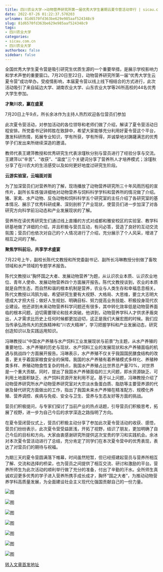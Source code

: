 ```yaml
---
title: 四川农业大学->动物营养研究所第一届优秀大学生暑期云夏令营活动举行 | sicau.com.cn
date: 2022-07-26 01:22:37.570203
urlname: 81d6570fd363be629e985aaf524348c9
slug: 81d6570fd363be629e985aaf524348c9
tags: 
- 四川农业大学
categories:
- sicau.com.cn
- 四川农业大学
authorbox: false
sidebar: false
---
```

全国优秀大学生夏令营是吸引研究生优质生源的一个重要举措，是展示学校影响力和学术声誉的重要窗口。7月20日至22日，动物营养研究所第一届“优秀大学生云夏令营”成功举办。受疫情影响，本届夏令营以线上线下相结合的方式进行，此次活动吸引了来自延边大学、湖南农业大学、山东农业大学等26所高校的44名优秀大学生参加。

**才聚川农，赢在盛夏**

7月20日上午9点，所长余冰作为主持人热烈欢迎各位营员们参加
<!--more-->
此次夏令营活动，对参加活动的各位领导和老师们做了介绍，解读了夏令营活动日程安排。所党委书记钟邦胜在致辞中，希望大家能够充分利用好夏令营这个平台，激发科研热情，拓展专业知识，学有所获，学有所得，并诚挚地对踌躇满志的优秀学子们发出来所继续深造的邀请。

教师代表王建萍教授和优秀研究生代表涂瑾秋分别与营员进行了经验分享与交流。王建萍以“辛苦”、“收获”、“温度”三个关键词分享了营养所人才培养模式；涂瑾秋分享了在川农大的生活感受以及如何更好地度过研究生阶段。

**云游实验室，云端面对面**

为了加深营员们对营养所的了解，现场播放了动物营养研究所三十年风雨历程的宣传片，副所长车炼强详细地对动物营养与饲料科学学科和营养所的情况做了介绍。猪、家禽、水产动物、反刍动物和饲料科学五个研究室的主任介绍了各研究室的基本情况、展示了优秀科研成果、深刻剖析了产业现状，使营员们进一步加深了对各研究方向科学前沿动态和产业发展现状的了解。

营养所在读优秀研究生们通过线上直播的方式对成都和雅安校区的实验室、教学科研基地做了详细的介绍，并且积极与营员互动，有问必答，营造了良好的互动交流氛围；营员们也依次对自己的个人情况进行了介绍，充分展示了个人风采，增进了相互之间的了解。  

**聚焦学科前沿，共享学术盛宴**

7月22号上午，副校长陈代文教授和所党委副书记、副所长冯琳教授分别做了畜牧领域和水产领域的专题学术报告。

陈代文教授以“胸怀国之大者、发展动物营养”为题，从认识农业本质、认识农业地位、青年人使命、发展动物营养四个方面展开报告。陈代文教授谈到，农业的本质就是自然生态，而自然和谐的根本机制是营养，农业与人类生存和幸福息息相关。陈代文教授以鸿鹄为喻，希望研究生要有大视野、大格局、大思维，要立大志明大德成大才担大任；做好人生规划、明确目标、努力提高业务技能、积极投身现代农业建设。他还讲到未来动物营养科学问题还有很多，其中转化效率低是动物营养面临的根本问题，迫切需要理论和技术突破。他讲到，动物营养学科人才供求矛盾突出，人才需求比历史上任何时候都更加迫切，这正是我们大展宏图的时候。我们应当传承弘扬伟大的民族精神和“川农大精神”，学习把握学科和产业发展动态，研究创造知识以及实践运用知识。

冯琳教授以“中国水产养殖与水产饲料工业发展现状与前景”为主题，从水产养殖的重要地位、水产养殖的历史与现状、水产饲料工业的发展现状和水产养殖面临的机遇与挑战四个方面展开报告。冯琳表示，水产养殖不仅关乎我国国民膳食结构的改善，更关乎着国家粮食安全的保障。我国的水产养殖有着养殖模式多样化、养殖种类多样、养殖动物食性复杂的特点，我国水产养殖占比世界总产量70%，对世界是一个重大贡献。同时，提出了我国水产养殖面临的三大问题，即水资源缺乏、可利用土地面积缺乏、水产饲料资源开发利用不足。基于以上问题，冯琳教授介绍了动物营养研究所水产动物营养研究室对大宗淡水鱼蛋白质、脂肪等主要营养源的代谢及替代研究方面做出的工作，指出了我国未来水产养殖在精准配方、规模化养殖、营养调控、疾病与免疫、安全与卫生、营养与生态友好等方面的挑战。

营员们积极提问，与专家们探讨了当前产业的热点话题，引导营员们积极思考，拓展了视野，进一步为自己今后的求学深造之路指明了方向。

在夏令营闭营仪式上，营员们积极主动分享了参加此次夏令营活动的收获、感悟，营员们纷纷表示，此次夏令营受益匪浅，开拓了视野，结识了朋友，更加明确了自己今后的目标和方向。大家由衷感谢研究所提供这次宝贵的学习和实践机会。余冰对本次夏令营活动进行了总结，充分肯定了同学们在本次夏令营中的优秀表现，表达了对营员们的期待与祝福。

为期三天的夏令营圆满落下帷幕，时间虽然短暂，但已经搭建起营员与营养所相互了解、交流和选择的桥梁，也为营员之间提供了相互交流、研讨和激励的平台。营养所师生为此次活动的顺利举行做了充分的准备，付出了辛勤的汗水。全所师生真诚欢迎更多优秀的学子进入营养所携手成长成才，胸怀“国之大者”，为推动动物营养学科高质量发展，为全面建设社会主义现代化强国贡献自己的一份力量。

![图](https://news.sicau.edu.cn/__local/4/25/72/5CC5D302F07136EAFDECC20EBAF_B3060632_D7E7F.png)

![图](https://news.sicau.edu.cn/__local/6/0D/97/949B94A39388E5CD02D57B815D0_AD72D86E_59591.png)

![图](https://news.sicau.edu.cn/__local/D/A2/FE/050A3AE1847BECA1ACB47322BE6_B684F781_D7E7F.png)

![图](https://news.sicau.edu.cn/__local/0/C1/21/D491536844C34CF43E1E9492B13_B6D1F6DA_51C1B.png)

![图](https://news.sicau.edu.cn/__local/6/47/E2/62924B6C3ADC0CA520B215D5144_5C605674_718E2.png)

![图](https://news.sicau.edu.cn/__local/0/87/F3/E9C22D58F77F2B0C999019ABC25_D9079960_4A599.png)

![图](https://news.sicau.edu.cn/__local/A/04/10/E2D1C4B77E686AE76C312B321CD_3D975832_D74BA.png)

[转入文章首发地址](https://news.sicau.edu.cn/info/1078/68967.htm)